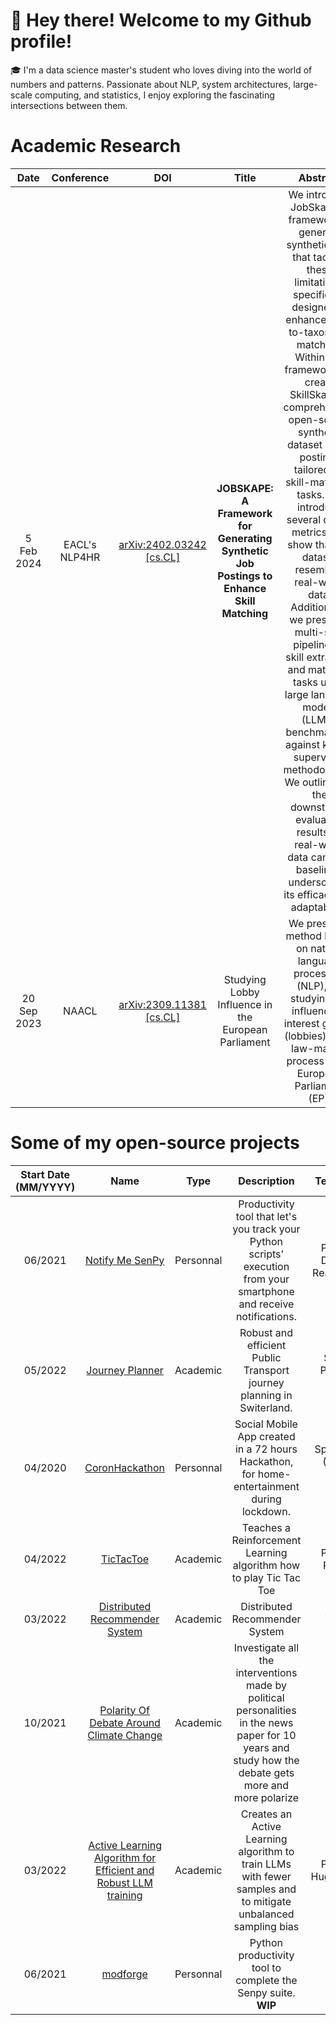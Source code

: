 # 👋 Hey there! Welcome to my Github profile!

🎓 I'm a data science master's student who loves diving into the world of numbers and patterns. Passionate about NLP, system architectures, large-scale computing, and statistics, I enjoy exploring the fascinating intersections between them.

# Academic Research

| Date               | Conference         |   DOI                                                             |   Title | Abstract      |   Code               | 
|:------------------:|:------------------:|:-----------------------------------------------------------------:|:----------:|:--------:|:------------------:|
| 5 Feb 2024         |  EACL's NLP4HR     |   [arXiv:2402.03242 [cs.CL]](https://arxiv.org/abs/2402.03242)    |     **JOBSKAPE: A Framework for Generating Synthetic Job Postings to Enhance Skill Matching** |We introduce JobSkape, a framework to generate synthetic data that tackles these limitations, specifically designed to enhance skill-to-taxonomy matching. Within this framework, we create SkillSkape, a comprehensive open-source synthetic dataset of job postings tailored for skill-matching tasks. We introduce several offline metrics that show that our dataset resembles real-world data. Additionally, we present a multi-step pipeline for skill extraction and matching tasks using large language models (LLMs), benchmarking against known supervised methodologies. We outline that the downstream evaluation results on real-world data can beat baselines, underscoring its efficacy and adaptability.              |   https://github.com/magantoine/JobSkape/tree/main  | 
| 20 Sep 2023         |  NAACL    |   [ 	arXiv:2309.11381 [cs.CL]](https://arxiv.org/abs/2309.11381)    |           Studying Lobby Influence in the European Parliament |  We present a method based on natural language processing (NLP), for studying the influence of interest groups (lobbies) in the law-making process in the European Parliament (EP).         |   X   | 


# Some of my open-source projects
| Start Date (MM/YYYY) |                                       Name                                      |    Type   |                                                      Description                                                      |             Tech Stack             | Team Size | 
|:--------------------:|:-------------------------------------------------------------------------------:|:---------:|:---------------------------------------------------------------------------------------------------------------------:|:----------------------------------:|:---------:|
|        06/2021       |         [Notify Me SenPy](https://github.com/magantoine/senpy-package/)         | Personnal | Productivity tool that let's you track your Python scripts' execution from your smartphone and receive notifications. |   Python - Django - React Native   |     4     |
|        05/2022       |          [Journey Planner](https://github.com/magantoine/TripPlanner)          |  Academic |                         Robust and efficient Public Transport journey planning in Switerland.                         |        Spark - Pandas - HDFS       |     4     |
|        04/2020       |          [CoronHackathon](https://github.com/magantoine/CovidSocialApp)         | Personnal |               Social Mobile App created in a 72 hours Hackathon, for home-entertainment during lockdown.              |  Spring Boot (Java) - React-Native |     8     |
| 04/2022 | [TicTacToe](https://github.com/magantoine/TicTacToe ) |  Academic | Teaches a Reinforcement Learning algorithm how to play Tic Tac Toe | Python - PyTorch | 2 | - |
| 03/2022 | [Distributed Recommender System](https://github.com/magantoine/DistributedRecommenderSystem ) |  Academic | Distributed Recommender System | Scala - Spark | 2 |
| 10/2021 | [Polarity Of Debate Around Climate Change](https://github.com/magantoine/PolarityOfDebateAroundClimateChange) |  Academic | Investigate all the interventions made by political personalities in the news paper for 10 years and study how the debate gets more and more polarize | Python | 4 |
| 03/2022 | [Active Learning Algorithm for Efficient and Robust LLM training](https://github.com/magantoine/EfficientActiveLearning) |  Academic | Creates an Active Learning algorithm to train LLMs with fewer samples and to mitigate unbalanced sampling bias  | Python - HuggingFace | 3 |
|        06/2021       |         [modforge](https://github.com/magantoine/modforge/)         | Personnal | Python productivity tool to complete the Senpy suite. **WIP** |   Python   |     4     |


